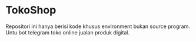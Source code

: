 # TokoShop
Repositori ini hanya berisi kode khusus environment bukan source program. Untu bot telegram toko online jualan produk digital.
